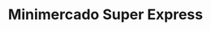 ---
title: "Minimercado Super Express"
url: /bogota-d-c/minimercado-super-express/
shop: comodidad
---